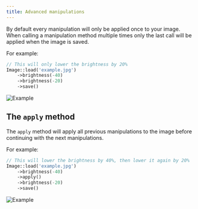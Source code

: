 ```yaml
---
title: Advanced manipulations
---
```


By default every manipulation will only be applied once to your image. When calling a manipulation method multiple times only the last call will be applied when the image is saved.

For example:

```php
// This will only lower the brightness by 20%
Image::load('example.jpg')
    ->brightness(-40)
    ->brightness(-20)
    ->save()
```

![Example](https://docs.spatie.be/images/image/example-brightness.jpg)

## The `apply` method

The `apply` method will apply all previous manipulations to the image before continuing with the next manipulations.

For example:

```php
// This will lower the brightness by 40%, then lower it again by 20%
Image::load('example.jpg')
    ->brightness(-40)
    ->apply()
    ->brightness(-20)
    ->save()
```

![Example](https://docs.spatie.be/images/image/example-advanced-manipulations.jpg)
